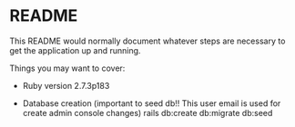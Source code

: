 # README

This README would normally document whatever steps are necessary to get the
application up and running.

Things you may want to cover:

* Ruby version 2.7.3p183

* Database creation (important to seed db!! This user email is used for create admin console changes)
  rails db:create db:migrate db:seed
  
